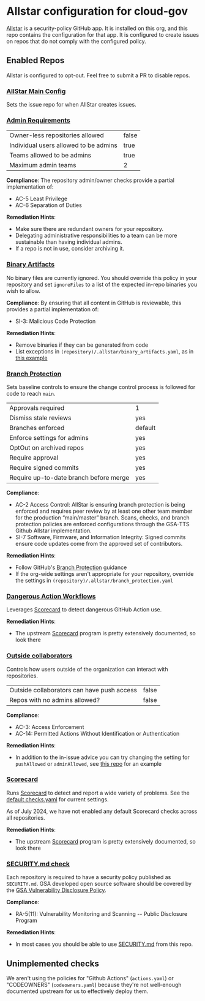 # Allstar configuration for cloud-gov

[Allstar](https://github.com/cloud-gov/allstar) is a security-policy GitHub app. It is
installed on this org, and this repo contains the configuration for that app. It
is configured to create issues on repos that do not comply with the configured
policy.

## Enabled Repos

Allstar is configured to opt-out. Feel free to submit a PR to disable repos.

### [AllStar Main Config](allstar.yaml)

Sets the issue repo for when AllStar creates issues.

### [Admin Requirements](admin.yaml)

|   |   |
| - | - |
| Owner-less repositories allowed | false |
| Individual users allowed to be admins | true |
| Teams allowed to be admins | true |
| Maximum admin teams | 2 |

**Compliance**: The repository admin/owner checks provide a partial implementation of:

* AC-5 Least Privilege
* AC-6 Separation of Duties

**Remediation Hints**:

* Make sure there are redundant owners for your repository.
* Delegating administrative responsibilities to a team can be more sustainable than having individual admins.
* If a repo is not in use, consider archiving it.

### [Binary Artifacts](binary_artifacts.yaml)

No binary files are currently ignored. You should override this policy
in your repository and set `ignoreFiles` to a list of the expected in-repo
binaries you wish to allow.

**Compliance**: By ensuring that all content in GitHub is reviewable, this provides a partial implementation of:

* SI-3: Malicious Code Protection

**Remediation Hints**:

* Remove binaries if they can be generated from code
* List exceptions in `(repository)/.allstar/binary_artifacts.yaml`, as in [this example](https://github.com/google/UIforETW/blob/main/.allstar/binary_artifacts.yaml)

### [Branch Protection](branch_protection.yaml)

Sets baseline controls to ensure the change control process is followed
for code to reach `main`.

| | |
| - | - |
| Approvals required | 1 |
| Dismiss stale reviews | yes |
| Branches enforced | default |
| Enforce settings for admins | yes |
| OptOut on archived repos | yes |
| Require approval | yes |
| Require signed commits | yes |
| Require up-to-date branch before merge | yes |

**Compliance**:

* AC-2 Access Control:  AllStar is ensuring branch protection is being enforced and requires peer review by at least one other team member for the production “main/master” branch. Scans, checks, and branch protection policies are enforced configurations through the GSA-TTS Github Allstar implementation.
* SI-7 Software, Firmware, and Information Integrity: Signed commits ensure code updates come from the approved set of contributors.

**Remediation Hints**:

* Follow GitHub's [Branch Protection](https://docs.github.com/en/repositories/configuring-branches-and-merges-in-your-repository/managing-protected-branches/about-protected-branches) guidance
* If the org-wide settings aren't appropriate for your repository, override the settings in `(repository)/.allstar/branch_protection.yaml`

### [Dangerous Action Workflows](dangerous_workflows.yaml)

Leverages [Scorecard](#scorecard) to detect dangerous
GitHub Action use.

**Remediation Hints**:

* The upstream [Scorecard](https://github.com/ossf/scorecard) program is pretty extensively documented, so look there

### [Outside collaborators](outside.yaml)

Controls how users outside of the organization can interact with repositories.

| | |
| - | - |
| Outside collaborators can have push access | false |
| Repos with no admins allowed? | false |

**Compliance**:

* AC-3: Access Enforcement
* AC-14: Permitted Actions Without Identification or Authentication

**Remediation Hints**:

* In addition to the in-issue advice you can try changing the setting for `pushAllowed` or `adminAllowed`, see [this repo](https://github.com/GSA-TTS/federal-platform-engineering-cop/blob/main/.allstar/outside.yaml) for an example

### [Scorecard](scorecard.yaml)

Runs [Scorecard](https://github.com/ossf/scorecard/) to detect and report a
wide variety of problems. See the [default checks.yaml](https://github.com/ossf/scorecard/blob/main/docs/checks/internal/checks.yaml)
for current settings.

As of July 2024, we have not enabled any default Scorecard checks across all repositories.

**Remediation Hints**:

* The upstream [Scorecard](https://github.com/ossf/scorecard) program is pretty extensively documented, so look there

### [SECURITY.md check](security.yaml)

Each repository is required to have a security policy published as `SECURITY.md`.
GSA developed open source software should be covered by the
[GSA Vulnerability Disclosure Policy](https://gsa.gov/vulnerability-disclosure-policy).

**Compliance**:

* RA-5(11): Vulnerability Monitoring and Scanning -- Public Disclosure Program

**Remediation Hints**:

* In most cases you should be able to use [SECURITY.md](./SECURITY.md) from this
repo.

## Unimplemented checks

We aren't using the policies for "Github Actions" (`actions.yaml`) or "CODEOWNERS" (`codeowners.yaml`) because they're not well-enough documented upstream for us to effectively deploy them.
